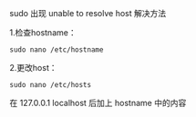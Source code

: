 sudo 出现 unable to resolve host 解决方法

1.检查hostname：
````
sudo nano /etc/hostname
````

2.更改host：
````
sudo nano /etc/hosts
````

在 127.0.0.1 localhost 后加上 hostname 中的内容
